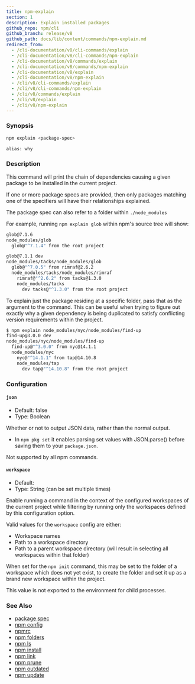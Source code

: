 ```yaml
---
title: npm-explain
section: 1
description: Explain installed packages
github_repo: npm/cli
github_branch: release/v8
github_path: docs/lib/content/commands/npm-explain.md
redirect_from:
  - /cli-documentation/v8/cli-commands/explain
  - /cli-documentation/v8/cli-commands/npm-explain
  - /cli-documentation/v8/commands/explain
  - /cli-documentation/v8/commands/npm-explain
  - /cli-documentation/v8/explain
  - /cli-documentation/v8/npm-explain
  - /cli/v8/cli-commands/explain
  - /cli/v8/cli-commands/npm-explain
  - /cli/v8/commands/explain
  - /cli/v8/explain
  - /cli/v8/npm-explain
---
```


### Synopsis

```bash
npm explain <package-spec>

alias: why
```

### Description

This command will print the chain of dependencies causing a given package
to be installed in the current project.

If one or more package specs are provided, then only packages matching
one of the specifiers will have their relationships explained.

The package spec can also refer to a folder within `./node_modules`

For example, running `npm explain glob` within npm's source tree will show:

```bash
glob@7.1.6
node_modules/glob
  glob@"^7.1.4" from the root project

glob@7.1.1 dev
node_modules/tacks/node_modules/glob
  glob@"^7.0.5" from rimraf@2.6.2
  node_modules/tacks/node_modules/rimraf
    rimraf@"^2.6.2" from tacks@1.3.0
    node_modules/tacks
      dev tacks@"^1.3.0" from the root project
```

To explain just the package residing at a specific folder, pass that as the
argument to the command.  This can be useful when trying to figure out
exactly why a given dependency is being duplicated to satisfy conflicting
version requirements within the project.

```bash
$ npm explain node_modules/nyc/node_modules/find-up
find-up@3.0.0 dev
node_modules/nyc/node_modules/find-up
  find-up@"^3.0.0" from nyc@14.1.1
  node_modules/nyc
    nyc@"^14.1.1" from tap@14.10.8
    node_modules/tap
      dev tap@"^14.10.8" from the root project
```

### Configuration
#### `json`

* Default: false
* Type: Boolean

Whether or not to output JSON data, rather than the normal output.

* In `npm pkg set` it enables parsing set values with JSON.parse() before
  saving them to your `package.json`.

Not supported by all npm commands.

#### `workspace`

* Default:
* Type: String (can be set multiple times)

Enable running a command in the context of the configured workspaces of the
current project while filtering by running only the workspaces defined by
this configuration option.

Valid values for the `workspace` config are either:

* Workspace names
* Path to a workspace directory
* Path to a parent workspace directory (will result in selecting all
  workspaces within that folder)

When set for the `npm init` command, this may be set to the folder of a
workspace which does not yet exist, to create the folder and set it up as a
brand new workspace within the project.

This value is not exported to the environment for child processes.

### See Also

* [package spec](/cli/v8/using-npm/package-spec)
* [npm config](/cli/v8/commands/npm-config)
* [npmrc](/cli/v8/configuring-npm/npmrc)
* [npm folders](/cli/v8/configuring-npm/folders)
* [npm ls](/cli/v8/commands/npm-ls)
* [npm install](/cli/v8/commands/npm-install)
* [npm link](/cli/v8/commands/npm-link)
* [npm prune](/cli/v8/commands/npm-prune)
* [npm outdated](/cli/v8/commands/npm-outdated)
* [npm update](/cli/v8/commands/npm-update)
